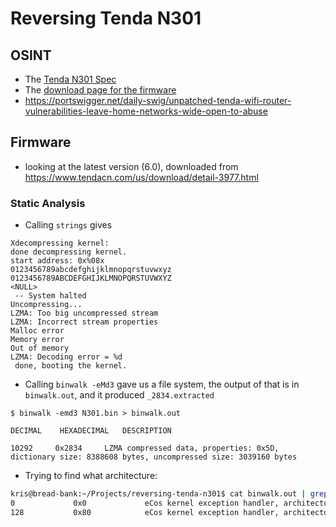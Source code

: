 # Reversing Tenda N301

## OSINT

- The [Tenda N301 Spec](https://www.tendacn.com/product/specification/N301.html)
- The [download page for the firmware](https://www.tendacn.com/us/download/detail-3977.html)
- https://portswigger.net/daily-swig/unpatched-tenda-wifi-router-vulnerabilities-leave-home-networks-wide-open-to-abuse

## Firmware

- looking at the latest version (6.0), downloaded from https://www.tendacn.com/us/download/detail-3977.html

### Static Analysis

- Calling `strings` gives

```
Xdecompressing kernel:
done decompressing kernel.
start address: 0x%08x
0123456789abcdefghijklmnopqrstuvwxyz
0123456789ABCDEFGHIJKLMNOPQRSTUVWXYZ
<NULL>
 -- System halted
Uncompressing...
LZMA: Too big uncompressed stream
LZMA: Incorrect stream properties
Malloc error
Memory error
Out of memory
LZMA: Decoding error = %d
 done, booting the kernel.
```

- Calling `binwalk -eMd3` gave us a file system, the output of that is in `binwalk.out`, and it produced `_2834.extracted`

```
$ binwalk -emd3 N301.bin > binwalk.out

DECIMAL    HEXADECIMAL   DESCRIPTION

10292     0x2834     LZMA compressed data, properties: 0x5D, dictionary size: 8388608 bytes, uncompressed size: 3039160 bytes
```

- Trying to find what architecture:

```bash
kris@bread-bank:~/Projects/reversing-tenda-n301$ cat binwalk.out | grep arch
0             0x0             eCos kernel exception handler, architecture: MIPS, exception vector table base address: 0x80000200
128           0x80            eCos kernel exception handler, architecture: MIPS, exception vector table base address: 0x80000200

```

